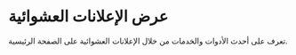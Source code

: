 # عرض الإعلانات العشوائية

تعرف على أحدث الأدوات والخدمات من خلال الإعلانات العشوائية على الصفحة الرئيسية.